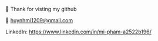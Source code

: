 👋 Thank for visting my github

📨 huynhmi1209@gmail.com

LinkedIn: https://www.linkedin.com/in/mi-pham-a2522b196/
